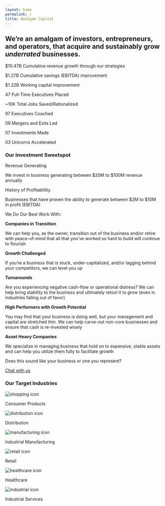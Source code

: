 ```yaml
---
layout: home
permalink: /
title: Amalgam Capital
---
```

<section data-aos="fade" data-aos-delay="2000" class="hero home-section row">
	<div class="col-lg-10 col-lg-offset-1">
		<h2 class="h1">We’re an amalgam of investors, entrepreneurs, and operators, that acquire and sustainably grow <em>underrated</em> businesses.</h2>
	</div>
</section>
<section data-aos="fade" data-aos-delay="2000" class="numbers home-section block-container row align-items-center equal-blocks">
	<div class="em-block col-xs-12 col-sm-6 col-lg-4">
		<div class="block-content">
			<p><span class="large">$10.47B</span> Cumulative revenue growth through our strategies</p>
		</div>
	</div>
	<div class="em-block col-xs-12 col-sm-6 col-lg-4">
		<div class="block-content">
			<p><span class="large">$1.27B</span> Cumulative savings (EBITDA) improvement</p>
		</div>
	</div>	
	<div class="em-block col-xs-12 col-sm-6 col-lg-4">
		<div class="block-content">
			<p><span class="large">$1.22B</span> Working capital improvement</p>
		</div>
	</div>		
	<div class="em-block col-xs-12 col-sm-6 col-lg-4">
		<div class="block-content">
			<p> <span class="large">47</span> Full-Time Executives Placed</p>
		</div>
	</div>			
	<div class="em-block col-xs-12 col-sm-6 col-lg-4">
		<div class="block-content">
			<p><span class="large">~10K</span> Total Jobs Saved/Rationalized</p>
		</div>
	</div>				
	<div class="em-block col-xs-12 col-sm-6 col-lg-4">
		<div class="block-content">
			<p><span class="large">97</span> Executives Coached</p>
		</div>
	</div>					
	<div class="em-block col-xs-12 col-sm-6 col-lg-4">
		<div class="block-content">
			<p><span class="large">09</span> Mergers and Exits Led</p>
		</div>
	</div>						
	<div class="em-block col-xs-12 col-sm-6 col-lg-4">
		<div class="block-content">
			<p><span class="large">07</span> Investments Made</p>
		</div>
	</div>							
	<div class="em-block col-xs-12 col-sm-6 col-lg-4">
		<div class="block-content">
			<p><span class="large">03</span> Unicorns Accelerated</p>
		</div>
	</div>								
</section>
<section data-aos="fade" data-aos-delay="100" class="home-section criteria row">
	<div class="col-lg-10 col-lg-offset-1">
		<div class="criteria-content">
			<h3 class="h1">Our Investment Sweetspot</h3>
			<p class="large">Revenue Generating</p>
			<p>We invest in business generating between $20M to $100M revenue annually</p>
			<p class="large">History of Profitablility</p>
			<p>Businesses that have proven the ability to generate between $2M to $10M in profit (EBITDA)</p>
			<p class="large">We Do Our Best Work With:</p>
			<div class="row nogutters">
				<div class="col-md-6">
					<p><strong>Companies in Transition</strong></p>
					<p>We can help you, as the owner, transition out of the business and/or retire with peace-of-mind that all that you’ve worked so hard to build will continue to flourish</p>
					<p><strong>Growth Challenged</strong></p>
					<p>If you’re a business that is stuck, under-capitalized, and/or lagging behind your competitors, we can level you up</p>
					<p><strong>Turnarounds</strong></p>
					<p>Are you experiencing negative cash-flow or operational distress? We can help bring stability to the business and ultimately retool it to grow (even in industries falling out of favor)</p>
				</div>
				<div class="col-md-6">
					<p><strong>High Performers with Growth Potential</strong></p>
					<p>You may find that your business is doing well, but your management and capital are stretched thin. We can help carve-out non-core businesses and ensure that cash is re-invested wisely</p>
					<p><strong>Asset Heavy Companies</strong></p>
					<p>We specialize in managing business that hold on to expensive, stable assets and can help you utilize them fully to facilitate growth</p>
				</div>
			</div>
			<p class="large">Does this sound like your business or one you represent?</p>
			<a class="btn-primary btn-large" href="mailto:intro@amalgamcapital.com">Chat with us</a>
		</div>
	</div>
</section>
<section  data-aos="fade" data-aos-delay="100" class="home-section industries row block-container equal-blocks align-items-center">
	<h3 class="h1 col-lg-10 col-lg-offset-1">Our Target Industries</h3>
	<div class="em-block col-xs-12 col-sm-6 col-lg-4">
		<div class="block-content">
			<img alt="shopping icon" src="../images/ic-shopping.svg">
			<p class="large">Consumer Products</p>
		</div>
	</div>
	<div class="em-block col-xs-12 col-sm-6 col-lg-4">
		<div class="block-content">
			<img alt="distribution icon" src="../images/ic-distribution.svg">
			<p class="large">Distribution</p>
		</div>
	</div>	
	<div class="em-block col-xs-12 col-sm-6 col-lg-4">
		<div class="block-content">
			<img alt="manufacturing icon" src="../images/ic-manufacturing.svg">
			<p class="large">Industrial Manufacturing</p>
		</div>
	</div>	
	<div class="em-block col-xs-12 col-sm-6 col-lg-4">
		<div class="block-content">
			<img alt="retail icon" src="../images/ic-retail.svg">
			<p class="large">Retail</p>
		</div>
	</div>	
	<div class="em-block col-xs-12 col-sm-6 col-lg-4">
		<div class="block-content">
			<img alt="healthcare icon" src="../images/ic-healthcare.svg">
			<p class="large">Healthcare</p>
		</div>
	</div>	
	<div class="em-block col-xs-12 col-sm-6 col-lg-4">
		<div class="block-content">
			<img alt="industrial icon" src="../images/ic-industrial.svg">
			<p class="large">Industrial Services</p>
		</div>
	</div>	
</section>